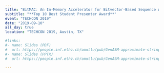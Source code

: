```yaml
---
title: "BitMAC: An In-Memory Accelerator for Bitvector-Based Sequence Alignment of Both Short and Long Genomic Reads"
subtitle: "**Top 10 Best Student Presenter Award**"
event: "TECHCON 2019"
date: "2019-09-10"
all_day: true
location: "TECHCON 2019, Austin, TX"

#links:
#- name: Slides (PDF)
#  url: https://people.inf.ethz.ch/omutlu/pub/GenASM-approximate-string-matching-framework-for-genome-analysis_ARMSummit20-long-talk.pdf
#- name: Slides (PPTX)
#  url: https://people.inf.ethz.ch/omutlu/pub/GenASM-approximate-string-matching-framework-for-genome-analysis_ARMSummit20-long-talk.pptx

---
```



